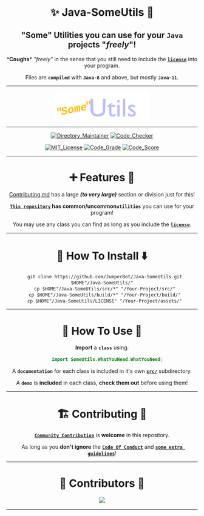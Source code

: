 <div align="center">

# :sparkles: Java-SomeUtils :rocket:

## **"Some" Utilities you can use for your `Java` projects "*freely*"!**

\***Coughs**\* *"freely"* in the sense that you still need to include the [**`license`**](./LICENSE) into your program.

Files are **`compiled`** with **`Java-8`** and above, but mostly **`Java-11`**.

---

<img src="./.github/Logo.apng" width="50%" alt="Whoops! You're device/website doesn't support .apng file formats!"></img>

---

[![Directory_Maintainer](https://badgen.net/runkit/jumperbot/directory-maintainer-badge/latest?icon=deepscan&labelColor=00BB00&cache=60)](https://github.com/JumperBot/Java-SomeUtils/actions/workflows/directory_maintainer.yml)
[![Code_Checker](https://badgen.net/runkit/jumperbot/code-checker-badge/latest?icon=awesome&labelColor=00BB00&cache=60)](https://github.com/JumperBot/Java-SomeUtils/actions/workflows/code_checker.yml)

[![MIT_License](https://img.shields.io/badge/License-MIT-dark_green.svg)](./LICENSE)
[![Code_Grade](https://api.codiga.io/project/34026/status/svg)](https://app.codiga.io/hub/project/34026/Java-SomeUtils)
[![Code_Score](https://api.codiga.io/project/34026/score/svg)](https://app.codiga.io/hub/project/34026/Java-SomeUtils)

---

# :heavy_plus_sign: **Features** :triangular_flag_on_post:
[Contributing.md](https://github.com/JumperBot/Java-SomeUtils/blob/master/.github/CONTRIBUTING.md/#navigating-the-repository) has a large ***(to very large)*** section or division just for this!

**[`This repository`](https://github.com/JumperBot/Java-SomeUtils/) has common/uncommon`utilities`** you can use for your program!

You may use any class you can find as long as you include the [**`license`**](./LICENSE).

---

# :truck: **How To Install** :arrow_down:

```shell
  git clone https://github.com/JumperBot/Java-SomeUtils.git $HOME"/Java-SomeUtils/"
  cp $HOME"/Java-SomeUtils/src/*" "/Your-Project/src/"
  cp $HOME"/Java-SomeUtils/build/*" "/Your-Project/build/"
  cp $HOME"/Java-SomeUtils/LICENSE" "/Your-Project/assets/"
```

---

# :wrench: **How To Use** :hammer:

**Import** a **`class`** using:

```Java
    import SomeUtils.WhatYouNeed.WhatYouNeed;
```

A **`documentation`** for each class is included in it's own [**`src/`**](./src/SomeUtils) subdirectory.

A **`demo`** is **included** in each class, **check them out** before using them!

---

# :building_construction: Contributing :speech_balloon:

[**`Community Contribution`**](./.github/CONTRIBUTING.md) is **welcome** in this repository.

As long as you **don't ignore** the [**`Code Of Conduct`**](https://github.com/JumperBot/Java-SomeUtils/blob/master/.github/CODE_OF_CONDUCT.md) and [**`some extra guidelines`**](./.github/CONTRIBUTING.md)!

---

# :busts_in_silhouette: Contributors :monocle_face:

[![](https://contrib.rocks/image?repo=JumperBot/Java-SomeUtils)](https://github.com/JumperBot/Java-SomeUtils/graphs/contributors)

---

</div>
